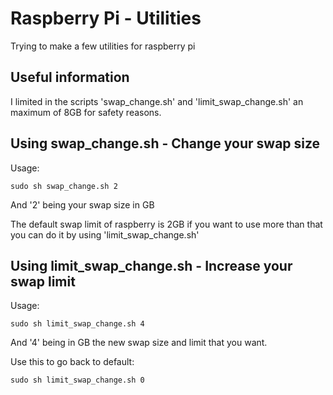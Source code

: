 # Raspberry Pi - Utilities
Trying to make a few utilities for raspberry pi

## Useful information 

I limited in the scripts 'swap_change.sh' and 'limit_swap_change.sh' an maximum of 8GB for safety reasons.

## Using swap_change.sh - Change your swap size

Usage:
```
sudo sh swap_change.sh 2 
```
And '2' being your swap size in GB

The default swap limit of raspberry is 2GB if you want to use more than that you can do it by using 'limit_swap_change.sh'

## Using limit_swap_change.sh - Increase your swap limit



Usage:
```
sudo sh limit_swap_change.sh 4
```
And '4' being in GB the new swap size and limit that you want.

Use this to go back to default:
```
sudo sh limit_swap_change.sh 0
```
